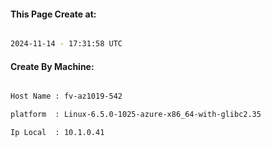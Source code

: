 
   
#### This Page Create at:

```bash

2024-11-14 - 17:31:58 UTC

```

#### Create By Machine:

```bash

Host Name : fv-az1019-542

platform  : Linux-6.5.0-1025-azure-x86_64-with-glibc2.35

Ip Local  : 10.1.0.41

```

